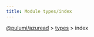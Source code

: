 ```yaml
---
title: Module types/index
---
```


<!-- WARNING: this page was generated by a tool. Do not edit it by hand. -->
<!-- To change it, please see https://github.com/pulumi/docs/tree/master/tools/tscdocgen. -->

<a href="../../">@pulumi/azuread</a> &gt; <a href="../">types</a> &gt; index



